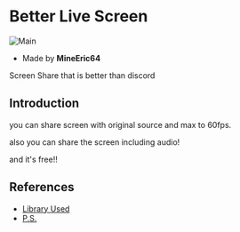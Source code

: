 # Better Live Screen
![Main](https://i.imgur.com/R05OgoMh.png)
- Made by **MineEric64**

Screen Share that is better than discord

## Introduction
you can share screen with original source and max to 60fps.

also you can share the screen including audio!

and it's free!!

## References
- [Library Used](./Documents/LibraryUsed.md)
- [P.S.](./Documents/P.S.md)